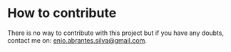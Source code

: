 # How to contribute

There is no way to contribute with this project but if you have any doubts, contact me on: enio.abrantes.silva@gmail.com.